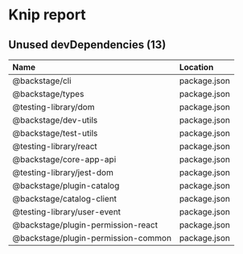 # Knip report

## Unused devDependencies (13)

| Name                                | Location     |
|:------------------------------------|:-------------|
| @backstage/cli                      | package.json |
| @backstage/types                    | package.json |
| @testing-library/dom                | package.json |
| @backstage/dev-utils                | package.json |
| @backstage/test-utils               | package.json |
| @testing-library/react              | package.json |
| @backstage/core-app-api             | package.json |
| @testing-library/jest-dom           | package.json |
| @backstage/plugin-catalog           | package.json |
| @backstage/catalog-client           | package.json |
| @testing-library/user-event         | package.json |
| @backstage/plugin-permission-react  | package.json |
| @backstage/plugin-permission-common | package.json |

